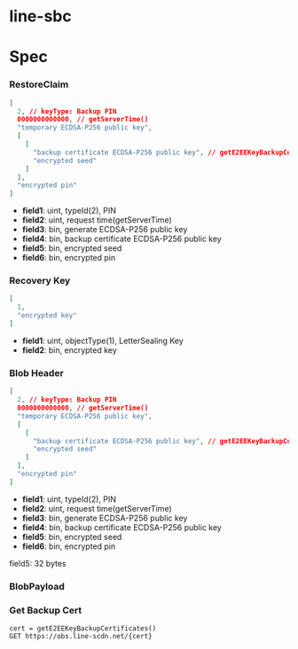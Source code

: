 # line-sbc

# Spec
### RestoreClaim 

```json
[
  2, // keyType: Backup PIN
  0000000000000, // getServerTime()
  "temporary ECDSA-P256 public key",
  [
    [
      "backup certificate ECDSA-P256 public key", // getE2EEKeyBackupCertificates()
      "encrypted seed"
    ]
  ],
  "encrypted pin"
]
```

- **field1**: uint, typeId(2), PIN
- **field2**: uint, request time(getServerTime)
- **field3**: bin, generate ECDSA-P256 public key
- **field4**: bin, backup certificate ECDSA-P256 public key
- **field5**: bin, encrypted seed
- **field6**: bin, encrypted pin

### Recovery Key

```json
[
  1,
  "encrypted key"
]
```

- **field1**: uint, objectType(1), LetterSealing Key
- **field2**: bin, encrypted key

### Blob Header

```json
[
  2, // keyType: Backup PIN
  0000000000000, // getServerTime()
  "temporary ECDSA-P256 public key",
  [
    [
      "backup certificate ECDSA-P256 public key", // getE2EEKeyBackupCertificates()
      "encrypted seed"
    ]
  ],
  "encrypted pin"
]
```
- **field1**: uint, typeId(2), PIN
- **field2**: uint, request time(getServerTime)
- **field3**: bin, generate ECDSA-P256 public key
- **field4**: bin, backup certificate ECDSA-P256 public key
- **field5**: bin, encrypted seed
- **field6**: bin, encrypted pin

field5: 32 bytes

### BlobPayload

### Get Backup Cert

```
cert = getE2EEKeyBackupCertificates()
GET https://obs.line-scdn.net/{cert}
```
